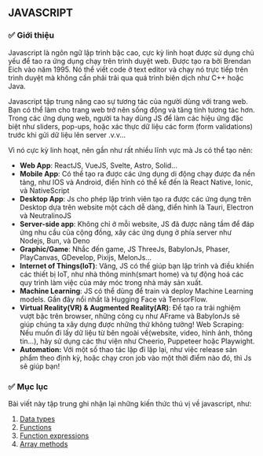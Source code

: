 ## JAVASCRIPT
### ✅ Giới thiệu
Javascript là ngôn ngữ lập trình bậc cao, cực kỳ linh hoạt được sử dụng chủ yếu để tao ra ứng dụng chạy trên trình duyệt web. Được tạo ra bởi Brendan Eich vào năm 1995. Nó thể viết code ở text editor và chạy nó trực tiếp trên trình duyệt mà không cần phải trải qua quá trình biên dịch như C++ hoặc Java.

Javascript tập trung nâng cao sự tương tác của người dùng với trang web. Bạn có thể làm cho trang web trở nên sống động và tăng tính tương tác hơn. Trong các ứng dụng web, người ta hay dùng JS để làm các hiệu ứng đặc biệt như sliders, pop-ups, hoặc xác thực dữ liệu các form (form validations) trước khi gửi dữ liệu lên server .v.v...

Vì nó cực kỳ linh hoạt, nên gần như rất nhiều lĩnh vực mà Js có thể tạo nên:
- **Web App**: ReactJS, VueJS, Svelte, Astro, Solid...
- **Mobile App**: Có thể tạo ra được các ứng dụng di động chạy được đa nền tảng, như IOS và Android, điển hình có thể kể đến là React Native, Ionic, và NativeScript
- **Desktop App**: Js cho phép lập trình viên tạo ra được các ứng dụng trên Desktop dựa trên website một cách dễ dàng, điển hình là Tauri, Electron và NeutralinoJS
- **Server-side app**: Không chỉ ở mỗi website, JS đã được nâng tầm để đáp ứng nhu cầu của cộng đồng, xây các ứng dụng ở phía server như Nodejs, Bun, và Deno
- **Graphic/Game**: Nhắc đến game, JS ThreeJs, BabylonJs, Phaser, PlayCanvas, GDevelop, Pixijs, MelonJs...
- **Internet of Things(IoT)**: Vâng, JS có thể giúp bạn lập trình và điều khiển các thiết bị IoT, như nhà thông minh(smart home) và tự động hoá các quy trình làm việc của máy móc trong nhà máy sản xuất.
- **Machine Learning**: JS có thể dùng để train và deploy Machine Learning models. Gần đây nổi nhất là Hugging Face và TensorFlow.
- **Virtual Reality(VR) & Augmented Reality(AR)**: Để tạo ra trải nghiệm vượt bậc trên browser, những công cụ như AFrame và BabylonJs sẽ giúp chúng ta xây dựng được những thứ không tưởng!
Web Scraping: Nếu muốn đi lấy dữ liệu từ bên ngoài về(website, video, hình ảnh, thông tin...), hãy sử dụng các thư viện như Cheerio, Puppeteer hoặc Playwight.
- **Automation:** Với một số thao tác lặp đi lặp lại, như việc release sản phẩm theo định kỳ, hoặc chạy cron job vào một thời điểm nào đó, thì Js sẽ giúp bạn!

### ✅ Mục lục
Bài viết này tập trung ghi nhận lại những kiến thức thú vị về javascript, như:
1. [Data types](1-Data%20types.md) 
2. [Functions](2-Functions.md)
3. [Function expressions](3-Function%20expressions.md)
4. [Array methods](Array%20methods.md)

